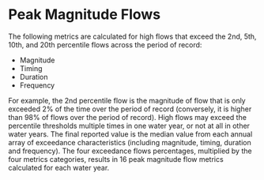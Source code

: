 # Peak Magnitude Flows

The following metrics are calculated for high flows that exceed the 2nd, 5th, 10th, and 20th percentile flows across the  period of record:

* Magnitude 
* Timing
* Duration
* Frequency

For example, the 2nd percentile flow is the magnitude of flow that is only exceeded 2% of the time over the period of record \(conversely, it is higher than 98% of flows over the period of record\). High flows may exceed the percentile thresholds multiple times in one water year, or not at all in other water years. The final reported value is the median value from each annual array of exceedance characteristics \(including magnitude, timing, duration and frequency\). The four exceedance flows percentages, multiplied by the four metrics categories, results in 16 peak magnitude flow metrics calculated for each water year. 

